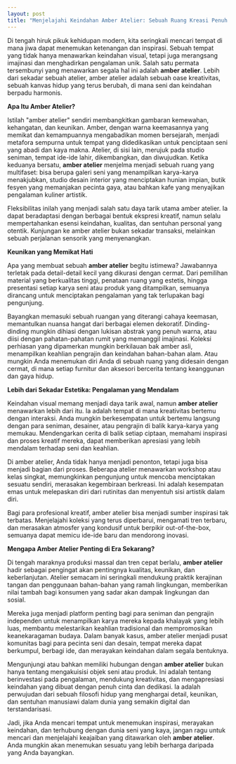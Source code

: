 ```yaml
---
layout: post
title: "Menjelajahi Keindahan Amber Atelier: Sebuah Ruang Kreasi Penuh Pesona"
---
```


Di tengah hiruk pikuk kehidupan modern, kita seringkali mencari tempat di mana jiwa dapat menemukan ketenangan dan inspirasi. Sebuah tempat yang tidak hanya menawarkan keindahan visual, tetapi juga merangsang imajinasi dan menghadirkan pengalaman unik. Salah satu permata tersembunyi yang menawarkan segala hal ini adalah **amber atelier**. Lebih dari sekadar sebuah atelier, amber atelier adalah sebuah oase kreativitas, sebuah kanvas hidup yang terus berubah, di mana seni dan keindahan berpadu harmonis.

**Apa Itu Amber Atelier?**

Istilah "amber atelier" sendiri membangkitkan gambaran kemewahan, kehangatan, dan keunikan. Amber, dengan warna keemasannya yang memikat dan kemampuannya mengabadikan momen bersejarah, menjadi metafora sempurna untuk tempat yang didedikasikan untuk penciptaan seni yang abadi dan kaya makna. Atelier, di sisi lain, merujuk pada studio seniman, tempat ide-ide lahir, dikembangkan, dan diwujudkan. Ketika keduanya bersatu, **amber atelier** menjelma menjadi sebuah ruang yang multifaset: bisa berupa galeri seni yang menampilkan karya-karya menakjubkan, studio desain interior yang menciptakan hunian impian, butik fesyen yang memanjakan pecinta gaya, atau bahkan kafe yang menyajikan pengalaman kuliner artistik.

Fleksibilitas inilah yang menjadi salah satu daya tarik utama amber atelier. Ia dapat beradaptasi dengan berbagai bentuk ekspresi kreatif, namun selalu mempertahankan esensi keindahan, kualitas, dan sentuhan personal yang otentik. Kunjungan ke amber atelier bukan sekadar transaksi, melainkan sebuah perjalanan sensorik yang menyenangkan.

**Keunikan yang Memikat Hati**

Apa yang membuat sebuah **amber atelier** begitu istimewa? Jawabannya terletak pada detail-detail kecil yang dikurasi dengan cermat. Dari pemilihan material yang berkualitas tinggi, penataan ruang yang estetis, hingga presentasi setiap karya seni atau produk yang ditampilkan, semuanya dirancang untuk menciptakan pengalaman yang tak terlupakan bagi pengunjung.

Bayangkan memasuki sebuah ruangan yang diterangi cahaya keemasan, memantulkan nuansa hangat dari berbagai elemen dekoratif. Dinding-dinding mungkin dihiasi dengan lukisan abstrak yang penuh warna, atau diisi dengan pahatan-pahatan rumit yang memanggil imajinasi. Koleksi perhiasan yang dipamerkan mungkin berkilauan bak amber asli, menampilkan keahlian pengrajin dan keindahan bahan-bahan alam. Atau mungkin Anda menemukan diri Anda di sebuah ruang yang didesain dengan cermat, di mana setiap furnitur dan aksesori bercerita tentang keanggunan dan gaya hidup.

**Lebih dari Sekadar Estetika: Pengalaman yang Mendalam**

Keindahan visual memang menjadi daya tarik awal, namun **amber atelier** menawarkan lebih dari itu. Ia adalah tempat di mana kreativitas bertemu dengan interaksi. Anda mungkin berkesempatan untuk bertemu langsung dengan para seniman, desainer, atau pengrajin di balik karya-karya yang memukau. Mendengarkan cerita di balik setiap ciptaan, memahami inspirasi dan proses kreatif mereka, dapat memberikan apresiasi yang lebih mendalam terhadap seni dan keahlian.

Di amber atelier, Anda tidak hanya menjadi penonton, tetapi juga bisa menjadi bagian dari proses. Beberapa atelier menawarkan workshop atau kelas singkat, memungkinkan pengunjung untuk mencoba menciptakan sesuatu sendiri, merasakan kegembiraan berkreasi. Ini adalah kesempatan emas untuk melepaskan diri dari rutinitas dan menyentuh sisi artistik dalam diri.

Bagi para profesional kreatif, amber atelier bisa menjadi sumber inspirasi tak terbatas. Menjelajahi koleksi yang terus diperbarui, mengamati tren terbaru, dan merasakan atmosfer yang kondusif untuk berpikir out-of-the-box, semuanya dapat memicu ide-ide baru dan mendorong inovasi.

**Mengapa Amber Atelier Penting di Era Sekarang?**

Di tengah maraknya produksi massal dan tren cepat berlalu, **amber atelier** hadir sebagai pengingat akan pentingnya kualitas, keunikan, dan keberlanjutan. Atelier semacam ini seringkali mendukung praktik kerajinan tangan dan penggunaan bahan-bahan yang ramah lingkungan, memberikan nilai tambah bagi konsumen yang sadar akan dampak lingkungan dan sosial.

Mereka juga menjadi platform penting bagi para seniman dan pengrajin independen untuk menampilkan karya mereka kepada khalayak yang lebih luas, membantu melestarikan keahlian tradisional dan mempromosikan keanekaragaman budaya. Dalam banyak kasus, amber atelier menjadi pusat komunitas bagi para pecinta seni dan desain, tempat mereka dapat berkumpul, berbagi ide, dan merayakan keindahan dalam segala bentuknya.

Mengunjungi atau bahkan memiliki hubungan dengan **amber atelier** bukan hanya tentang mengakuisisi objek seni atau produk. Ini adalah tentang berinvestasi pada pengalaman, mendukung kreativitas, dan mengapresiasi keindahan yang dibuat dengan penuh cinta dan dedikasi. Ia adalah perwujudan dari sebuah filosofi hidup yang menghargai detail, keunikan, dan sentuhan manusiawi dalam dunia yang semakin digital dan terstandarisasi.

Jadi, jika Anda mencari tempat untuk menemukan inspirasi, merayakan keindahan, dan terhubung dengan dunia seni yang kaya, jangan ragu untuk mencari dan menjelajahi keajaiban yang ditawarkan oleh **amber atelier**. Anda mungkin akan menemukan sesuatu yang lebih berharga daripada yang Anda bayangkan.

